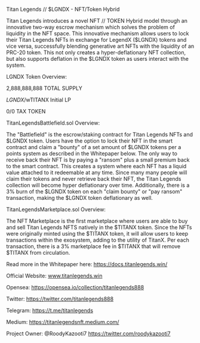 Titan Legends // $LGNDX - NFT/Token Hybrid

Titan Legends introduces a novel NFT // TOKEN Hybrid model through an innovative two-way escrow mechanism which solves the problem of liquidity in the NFT space. This innovative mechanism allows users to lock their Titan Legends NFTs in exchange for LegendX ($LGNDX) tokens and vice versa, successfully blending generative art NFTs with the liquidity of an PRC-20 token. This not only creates a hyper-deflationary NFT collection, but also supports deflation in the $LGNDX token as users interact with the system. 

LGNDX Token Overview:

2,888,888,888 TOTAL SUPPLY

$LGNDX/$wTITANX Initial LP

0/0 TAX TOKEN

TitanLegendsBattlefield.sol Overview:

The "Battlefield" is the escrow/staking contract for Titan Legends NFTs and $LGNDX token. Users have the option to lock their NFT in the smart contract and claim a "bounty" of a set amount of $LGNDX tokens per a points system as described in the Whitepaper below. The only way to receive back their NFT is by paying a "ransom" plus a small premium back to the smart contract. This creates a system where each NFT has a liquid value attached to it redeemable at any time. Since many many people will claim their tokens and never retrieve back their NFT, the Titan Legends collection will become hyper deflationary over time. Additionally, there is a 3% burn of the $LGNDX token on each "claim bounty" or "pay ransom" transaction, making the $LGNDX token deflationary as well.

TitanLegendsMarketplace.sol Overview:

The NFT Marketplace is the first marketplace where users are able to buy and sell Titan Legends NFTS natively in the $TITANX token. Since the NFTs were originally minted using the $TITANX token, it will allow users to keep transactions within the exosystem, adding to the utility of TitanX. Per each transaction, there is a 3% marketplace fee in $TITANX that will remove $TITANX from circulation.


Read more in the Whitepaper here:
https://docs.titanlegends.win/

Official Website:
www.titanlegends.win

Opensea:
https://opensea.io/collection/titanlegends888

Twitter: 
https://twitter.com/titanlegends888

Telegram:
https://t.me/titanlegends

Medium:
https://titanlegendsnft.medium.com/

Project Owner: 
@RoodyKazooti7
https://twitter.com/roodykazooti7
